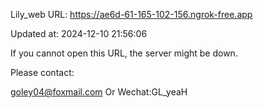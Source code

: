 Lily_web URL: https://ae6d-61-165-102-156.ngrok-free.app

Updated at: 2024-12-10 21:56:06

If you cannot open this URL, the server might be down.

Please contact: 

goley04@foxmail.com Or Wechat:GL_yeaH